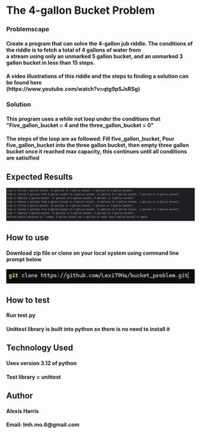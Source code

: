 <h1>The 4-gallon Bucket Problem</h1>
<h3>Problemscape</h3>
<h4>Create a program that can solve the 4-gallon jub riddle. The conditions of the riddle is to fetch a total of 4 gallons of water from<br> a stream using only an unmarked 5 gallon bucket, and an unmarked 3 gallon bucket in less than 15 steps.</h4>
<h4> A video illustrations of this riddle and the steps to finding a solution can be found here <br>(https://www.youtube.com/watch?v=qtg9pSJsRSg) </h4>
<h3>Solution</h3>
<h4>This program uses a while not loop under the conditions that "Five_gallon_bucket = 4 and the three_gallon_bucket = 0"</h4>
<h4>The steps of the loop are as followed: Fill five_gallon_bucket, Pour five_gallon_bucket into the three gallon bucket, then empty three gallon bucket once it reached max capacity, this continues until all conditions are satisified</h4>
<h2>Expected Results</h2>
<img src="output_2.png" alt="alt text" />
<h2>How to use</h2>
<h4> Download zip file or clone on your local system using command line prompt below </h4>
<img src="command.png" alt="alt text" />
<h2> How to test</h2>
<h4> Run test.py</h4>
<h4> Unittest library is built into python so there is no need to install it</h4>
<h2>Technology Used</h2>
<h4>Uses version 3.12 of python</h4>
<h4>Test library = unittest</h4>
<h2>Author</h2>
<h4>Alexis Harris</h4>
<h4>Email: lmh.mo.6@gmail.com</h4>
